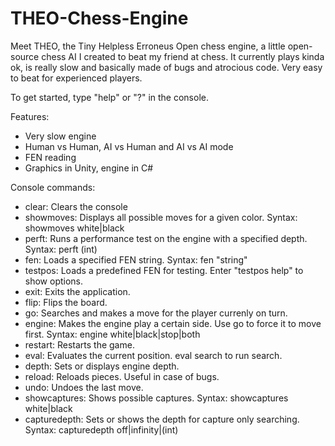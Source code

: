 # THEO-Chess-Engine
Meet THEO, the Tiny Helpless Erroneus Open chess engine, a little open-source chess AI I created to beat my friend at chess.
It currently plays kinda ok, is really slow and basically made of bugs and atrocious code. Very easy to beat for experienced players.

To get started, type "help" or "?" in the console.

Features:
  - Very slow engine
  - Human vs Human, AI vs Human and AI vs AI mode
  - FEN reading
  - Graphics in Unity, engine in C#

Console commands:
  - clear:        Clears the console
  - showmoves:    Displays all possible moves for a given color. Syntax: showmoves white|black
  - perft:        Runs a performance test on the engine with a specified depth. Syntax: perft (int)
  - fen:          Loads a specified FEN string. Syntax: fen "string"
  - testpos:      Loads a predefined FEN for testing. Enter "testpos help" to show options.
  - exit:         Exits the application.
  - flip:         Flips the board.
  - go:           Searches and makes a move for the player currenly on turn.
  - engine:       Makes the engine play a certain side. Use go to force it to move first. Syntax: engine white|black|stop|both
  - restart:      Restarts the game.
  - eval:         Evaluates the current position. eval search to run search.
  - depth:        Sets or displays engine depth. 
  - reload:       Reloads pieces. Useful in case of bugs.
  - undo:         Undoes the last move.
  - showcaptures: Shows possible captures. Syntax: showcaptures white|black
  - capturedepth: Sets or shows the depth for capture only searching. Syntax: capturedepth off|infinity|(int)
